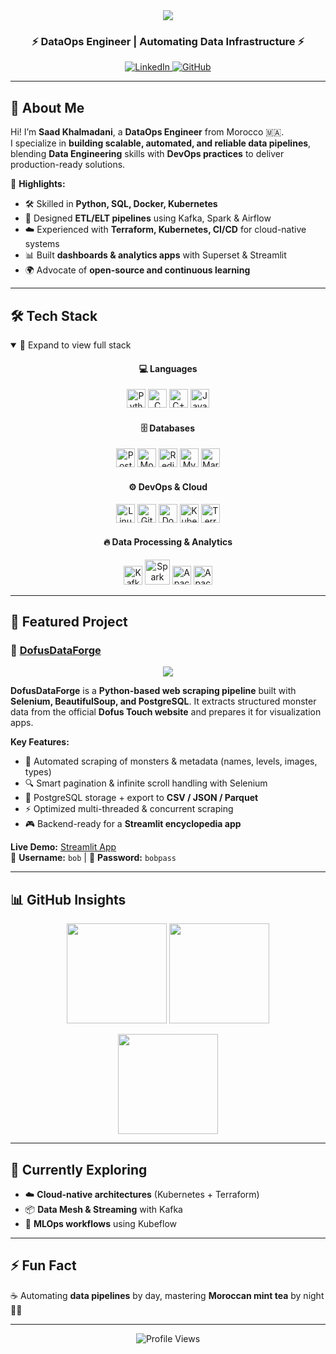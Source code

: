 <div align="center">
  <img src="https://capsule-render.vercel.app/api?type=waving&color=gradient&height=200&section=header&text=Saad%20KHALMADANI%20🚀&fontSize=40&animation=fadeIn&fontAlignY=40" />
  
  <h3>⚡ DataOps Engineer | Automating Data Infrastructure ⚡</h3>
  
  <a href="https://www.linkedin.com/in/saad-khalmadani" target="_blank"> 
    <img src="https://img.shields.io/badge/LinkedIn-blue?style=flat&logo=linkedin" alt="LinkedIn"/> 
  </a> 
  <a href="https://github.com/SaadkhPy" target="_blank"> 
    <img src="https://img.shields.io/badge/GitHub-black?style=flat&logo=github" alt="GitHub"/> 
  </a>
</div>

---

## 🚀 About Me  

Hi! I’m **Saad Khalmadani**, a **DataOps Engineer** from Morocco 🇲🇦.  
I specialize in **building scalable, automated, and reliable data pipelines**, blending **Data Engineering** skills with **DevOps practices** to deliver production-ready solutions.

🔹 **Highlights:**  
- 🛠️ Skilled in **Python, SQL, Docker, Kubernetes**  
- 🔄 Designed **ETL/ELT pipelines** using Kafka, Spark & Airflow  
- ☁️ Experienced with **Terraform, Kubernetes, CI/CD** for cloud-native systems  
- 📊 Built **dashboards & analytics apps** with Superset & Streamlit  
- 🌍 Advocate of **open-source and continuous learning**  

---

## 🛠️ Tech Stack  

<details open>
<summary>📂 Expand to view full stack</summary>

<div align="center">

<h4>💻 Languages</h4>
<p>
  <img src="https://cdn.jsdelivr.net/gh/devicons/devicon/icons/python/python-original.svg" width="30" title="Python" />
  <img src="https://cdn.jsdelivr.net/gh/devicons/devicon/icons/c/c-original.svg" width="30" title="C" />
  <img src="https://cdn.jsdelivr.net/gh/devicons/devicon/icons/cplusplus/cplusplus-original.svg" width="30" title="C++" />
  <img src="https://cdn.jsdelivr.net/gh/devicons/devicon/icons/java/java-original.svg" width="30" title="Java" />
</p>

<h4>🗄️ Databases</h4>
<p>
  <img src="https://cdn.jsdelivr.net/gh/devicons/devicon/icons/postgresql/postgresql-original.svg" width="30" title="PostgreSQL" />
  <img src="https://cdn.jsdelivr.net/gh/devicons/devicon/icons/mongodb/mongodb-original.svg" width="30" title="MongoDB" />
  <img src="https://cdn.jsdelivr.net/gh/devicons/devicon/icons/redis/redis-original.svg" width="30" title="Redis" />
  <img src="https://cdn.jsdelivr.net/gh/devicons/devicon/icons/mysql/mysql-original.svg" width="30" title="MySQL" />
  <img src="https://cdn.jsdelivr.net/gh/devicons/devicon/icons/mariadb/mariadb-original.svg" width="30" title="MariaDB" />
</p>

<h4>⚙️ DevOps & Cloud</h4>
<p>
  <img src="https://cdn.jsdelivr.net/gh/devicons/devicon/icons/linux/linux-original.svg" width="30" title="Linux" />
  <img src="https://cdn.jsdelivr.net/gh/devicons/devicon/icons/git/git-original.svg" width="30" title="Git" />
  <img src="https://cdn.jsdelivr.net/gh/devicons/devicon/icons/docker/docker-original.svg" width="30" title="Docker" />
  <img src="https://cdn.jsdelivr.net/gh/devicons/devicon/icons/kubernetes/kubernetes-plain.svg" width="30" title="Kubernetes" />
  <img src="https://cdn.jsdelivr.net/gh/devicons/devicon/icons/terraform/terraform-original.svg" width="30" title="Terraform" />
</p>

<h4>🔥 Data Processing & Analytics</h4>
<p>
  <img src="https://cdn.jsdelivr.net/gh/devicons/devicon/icons/apachekafka/apachekafka-original.svg" width="30" title="Kafka" />
  <img src="https://cdn.jsdelivr.net/gh/devicons/devicon/icons/apachespark/apachespark-original-wordmark.svg" width="40" title="Spark" />
  <img src="https://upload.wikimedia.org/wikipedia/commons/b/b5/Apache_Kylin_logo.svg" width="30" title="Apache Kylin" />
  <img src="https://assets.streamlinehq.com/image/private/w_300,h_300,ar_1/f_auto/v1/icons/1/apache-superset-icon-cyc19fiufldpekdt6c7jg.png/apache-superset-icon-80ygkwbe76iyhvftejjahm.png?_a=DATAg1AAZAA0" width="30" title="Apache Superset" />
</p>
</div>
</details>

---

## 📌 Featured Project  

### 🔹 [DofusDataForge](https://github.com/SaadkhPy/DofusDataForge-project)  
<p align="center">
  <img src="https://github-readme-stats.vercel.app/api/pin/?username=SaadkhPy&repo=DofusDataForge-project&theme=radical" />
</p>

**DofusDataForge** is a **Python-based web scraping pipeline** built with **Selenium, BeautifulSoup, and PostgreSQL**. It extracts structured monster data from the official **Dofus Touch website** and prepares it for visualization apps.  

**Key Features:**  
- 🧩 Automated scraping of monsters & metadata (names, levels, images, types)  
- 🔍 Smart pagination & infinite scroll handling with Selenium  
- 💾 PostgreSQL storage + export to **CSV / JSON / Parquet**  
- ⚡ Optimized multi-threaded & concurrent scraping  
- 🎮 Backend-ready for a **Streamlit encyclopedia app**  

**Live Demo:** [Streamlit App](https://dofusdataforge-project.streamlit.app/)  
🔑 **Username:** `bob` | 🔑 **Password:** `bobpass`  

---

## 📊 GitHub Insights  

<p align="center">
  <img src="https://github-readme-stats.vercel.app/api?username=SaadkhPy&show_icons=true&theme=radical" height="160" />
  <img src="https://github-readme-stats.vercel.app/api/top-langs/?username=SaadkhPy&layout=compact&theme=radical" height="160" />
</p>

<p align="center">
  <img src="https://streak-stats.demolab.com?user=SaadkhPy&theme=radical" height="160" />
</p> 

---

## 🌱 Currently Exploring  

- ☁️ **Cloud-native architectures** (Kubernetes + Terraform)  
- 📦 **Data Mesh & Streaming** with Kafka  
- 🤖 **MLOps workflows** using Kubeflow  

---

## ⚡ Fun Fact  

☕ Automating **data pipelines** by day, mastering **Moroccan mint tea** by night 🍵✨  

---

<div align="center">
  <img src="https://komarev.com/ghpvc/?username=SaadkhPy&label=Profile%20Views&color=blueviolet&style=flat" alt="Profile Views"/>
</div>

